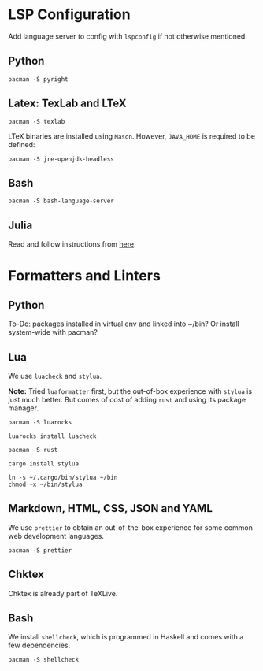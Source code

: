 # LSP Configuration

Add language server to config with `lspconfig` if not otherwise mentioned.

## Python

```{shell}
pacman -S pyright
```

## Latex: TexLab and LTeX

```shell
pacman -S texlab
```

LTeX binaries are installed using `Mason`. However, `JAVA_HOME` is required to be defined:

```
pacman -S jre-openjdk-headless
```

## Bash

```shell
pacman -S bash-language-server
```

## Julia

Read and follow instructions from
[here](https://github.com/neovim/nvim-lspconfig/blob/master/doc/server_configurations.md#julials).

# Formatters and Linters

## Python

To-Do: packages installed in virtual env and linked into ~/bin? Or install system-wide with pacman?

## Lua

We use `luacheck` and `stylua`.

**Note:** Tried `luaformatter` first, but the out-of-box experience with `stylua` is just much better. But comes of cost
of adding `rust` and using its package manager.

```shell
pacman -S luarocks

luarocks install luacheck
```

```shell
pacman -S rust

cargo install stylua

ln -s ~/.cargo/bin/stylua ~/bin
chmod +x ~/bin/stylua
```

## Markdown, HTML, CSS, JSON and YAML

We use `prettier` to obtain an out-of-the-box experience for some common web development languages.

```shell
pacman -S prettier
```

## Chktex

Chktex is already part of TeXLive.

## Bash

We install `shellcheck`, which is programmed in Haskell and comes with a few dependencies.

```shell
pacman -S shellcheck
```
